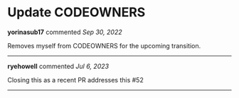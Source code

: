 # Update CODEOWNERS

**yorinasub17** commented *Sep 30, 2022*

Removes myself from CODEOWNERS for the upcoming transition.
<br />
***


**ryehowell** commented *Jul 6, 2023*

Closing this as a recent PR addresses this #52 
***

